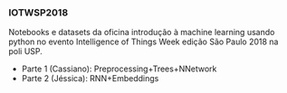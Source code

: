 ### IOTWSP2018 

Notebooks e datasets da oficina introdução à machine learning usando python
no evento Intelligence of Things Week edição São Paulo 2018 na poli USP.


- Parte 1 (Cassiano): Preprocessing+Trees+NNetwork
- Parte 2 (Jéssica): RNN+Embeddings
